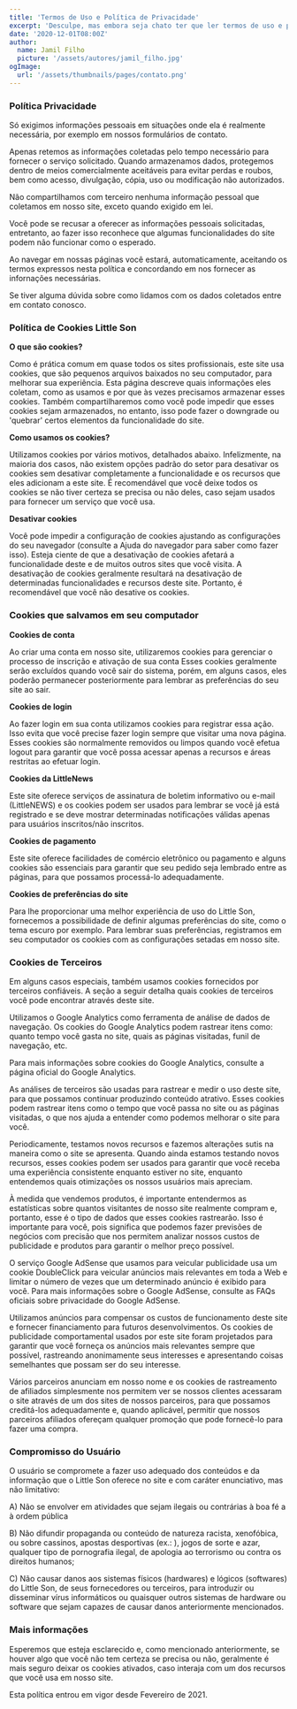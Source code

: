 ```yaml
---
title: 'Termos de Uso e Política de Privacidade'
excerpt: 'Desculpe, mas embora seja chato ter que ler termos de uso e políticas de privacidade, temos que deixar claro como utilizamos seus dados de navegação.'
date: '2020-12-01T08:00Z'
author:
  name: Jamil Filho
  picture: '/assets/autores/jamil_filho.jpg'
ogImage:
  url: '/assets/thumbnails/pages/contato.png'
---
```


### Política Privacidade

Só exigimos informações pessoais em situações onde ela é realmente necessária, por exemplo em nossos formulários de contato. 

Apenas retemos as informações coletadas pelo tempo necessário para fornecer o serviço solicitado. Quando armazenamos dados, protegemos dentro de meios comercialmente aceitáveis ​​para evitar perdas e roubos, bem como acesso, divulgação, cópia, uso ou modificação não autorizados.

Não compartilhamos com terceiro nenhuma informação pessoal que coletamos em nosso site, exceto quando exigido em lei.

Você pode se recusar a oferecer as informações pessoais solicitadas, entretanto, ao fazer isso reconhece que algumas funcionalidades do site podem não funcionar como o esperado.

Ao navegar em nossas páginas você estará, automaticamente, aceitando os termos expressos nesta política e concordando em nos fornecer as infornações necessárias.

Se tiver alguma dúvida sobre como lidamos com os dados coletados entre em contato conosco.

### Política de Cookies Little Son

**O que são cookies?**

Como é prática comum em quase todos os sites profissionais, este site usa cookies, que são pequenos arquivos baixados no seu computador, para melhorar sua experiência. Esta página descreve quais informações eles coletam, como as usamos e por que às vezes precisamos armazenar esses cookies. Também compartilharemos como você pode impedir que esses cookies sejam armazenados, no entanto, isso pode fazer o downgrade ou 'quebrar' certos elementos da funcionalidade do site.

**Como usamos os cookies?**

Utilizamos cookies por vários motivos, detalhados abaixo. Infelizmente, na maioria dos casos, não existem opções padrão do setor para desativar os cookies sem desativar completamente a funcionalidade e os recursos que eles adicionam a este site. É recomendável que você deixe todos os cookies se não tiver certeza se precisa ou não deles, caso sejam usados ​​para fornecer um serviço que você usa.

**Desativar cookies**

Você pode impedir a configuração de cookies ajustando as configurações do seu navegador (consulte a Ajuda do navegador para saber como fazer isso). Esteja ciente de que a desativação de cookies afetará a funcionalidade deste e de muitos outros sites que você visita. A desativação de cookies geralmente resultará na desativação de determinadas funcionalidades e recursos deste site. Portanto, é recomendável que você não desative os cookies.

### Cookies que salvamos em seu computador

**Cookies de conta**

Ao criar uma conta em nosso site, utilizaremos cookies para gerenciar o processo de inscrição e ativação de sua conta Esses cookies geralmente serão excluídos quando você sair do sistema, porém, em alguns casos, eles poderão permanecer posteriormente para lembrar as preferências do seu site ao sair.

**Cookies de login**

Ao fazer login em sua conta utilizamos cookies para registrar essa ação. Isso evita que você precise fazer login sempre que visitar uma nova página. Esses cookies são normalmente removidos ou limpos quando você efetua logout para garantir que você possa acessar apenas a recursos e áreas restritas ao efetuar login.

**Cookies da LittleNews**

Este site oferece serviços de assinatura de boletim informativo ou e-mail (LittleNEWS) e os cookies podem ser usados ​​para lembrar se você já está registrado e se deve mostrar determinadas notificações válidas apenas para usuários inscritos/não inscritos.

**Cookies de pagamento**

Este site oferece facilidades de comércio eletrônico ou pagamento e alguns cookies são essenciais para garantir que seu pedido seja lembrado entre as páginas, para que possamos processá-lo adequadamente.

**Cookies de preferências do site**

Para lhe proporcionar uma melhor experiência de uso do Little Son, fornecemos a possibilidade de definir algumas preferências do site, como o tema escuro por exemplo. Para lembrar suas preferências, registramos em seu computador os cookies com as configurações setadas em nosso site.

### Cookies de Terceiros

Em alguns casos especiais, também usamos cookies fornecidos por terceiros confiáveis. A seção a seguir detalha quais cookies de terceiros você pode encontrar através deste site.

Utilizamos o Google Analytics como ferramenta de análise de dados de navegação. Os cookies do Google Analytics podem rastrear itens como: quanto tempo você gasta no site, quais as páginas visitadas, funil de navegação, etc.

Para mais informações sobre cookies do Google Analytics, consulte a página oficial do Google Analytics.

As análises de terceiros são usadas para rastrear e medir o uso deste site, para que possamos continuar produzindo conteúdo atrativo. Esses cookies podem rastrear itens como o tempo que você passa no site ou as páginas visitadas, o que nos ajuda a entender como podemos melhorar o site para você.

Periodicamente, testamos novos recursos e fazemos alterações sutis na maneira como o site se apresenta. Quando ainda estamos testando novos recursos, esses cookies podem ser usados ​​para garantir que você receba uma experiência consistente enquanto estiver no site, enquanto entendemos quais otimizações os nossos usuários mais apreciam.

À medida que vendemos produtos, é importante entendermos as estatísticas sobre quantos visitantes de nosso site realmente compram e, portanto, esse é o tipo de dados que esses cookies rastrearão. Isso é importante para você, pois significa que podemos fazer previsões de negócios com precisão que nos permitem analizar nossos custos de publicidade e produtos para garantir o melhor preço possível.

O serviço Google AdSense que usamos para veicular publicidade usa um cookie DoubleClick para veicular anúncios mais relevantes em toda a Web e limitar o número de vezes que um determinado anúncio é exibido para você.
Para mais informações sobre o Google AdSense, consulte as FAQs oficiais sobre privacidade do Google AdSense.

Utilizamos anúncios para compensar os custos de funcionamento deste site e fornecer financiamento para futuros desenvolvimentos. Os cookies de publicidade comportamental usados ​​por este site foram projetados para garantir que você forneça os anúncios mais relevantes sempre que possível, rastreando anonimamente seus interesses e apresentando coisas semelhantes que possam ser do seu interesse.

Vários parceiros anunciam em nosso nome e os cookies de rastreamento de afiliados simplesmente nos permitem ver se nossos clientes acessaram o site através de um dos sites de nossos parceiros, para que possamos creditá-los adequadamente e, quando aplicável, permitir que nossos parceiros afiliados ofereçam qualquer promoção que pode fornecê-lo para fazer uma compra.

### Compromisso do Usuário

O usuário se compromete a fazer uso adequado dos conteúdos e da informação que o Little Son oferece no site e com caráter enunciativo, mas não limitativo:

A) Não se envolver em atividades que sejam ilegais ou contrárias à boa fé a à ordem pública

B) Não difundir propaganda ou conteúdo de natureza racista, xenofóbica, ou sobre cassinos, apostas desportivas (ex.: ), jogos de sorte e azar, qualquer tipo de pornografia ilegal, de apologia ao terrorismo ou contra os direitos humanos;

C) Não causar danos aos sistemas físicos (hardwares) e lógicos (softwares) do Little Son, de seus fornecedores ou terceiros, para introduzir ou disseminar vírus informáticos ou quaisquer outros sistemas de hardware ou software que sejam capazes de causar danos anteriormente mencionados.

### Mais informações

Esperemos que esteja esclarecido e, como mencionado anteriormente, se houver algo que você não tem certeza se precisa ou não, geralmente é mais seguro deixar os cookies ativados, caso interaja com um dos recursos que você usa em nosso site.

Esta política entrou em vigor desde Fevereiro de 2021.